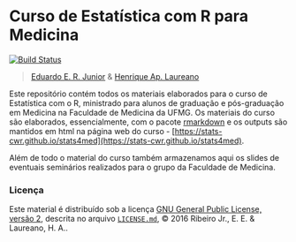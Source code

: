 # Curso de Estatística com R para Medicina #

[![Build Status](https://travis-ci.org/stats-cwr/stats4med.svg)](https://travis-ci.org/stats-cwr/stats4med)

> [Eduardo E. R. Junior] & [Henrique Ap. Laureano]

Este repositório contém todos os materiais elaborados para o curso de
Estatística com o R, ministrado para alunos de graduação e pós-graduação
em Medicina na Faculdade de Medicina da UFMG. Os materiais do curso são
elaborados, essencialmente, com o pacote [rmarkdown] e os outputs são
mantidos em html na página web do curso -
[https://stats-cwr.github.io/stats4med](https://stats-cwr.github.io/stats4med).

Além de todo o material do curso também armazenamos aqui os slides de
eventuais seminários realizados para o grupo da Faculdade de Medicina.

### Licença ###

Este material é distribuído sob a licença
[GNU General Public License, versão 2], descrita no arquivo
[`LICENSE.md`], © 2016 Ribeiro Jr., E. E. \& Laureano, H. A..

<!--------------------------------------------- -->
[Eduardo E. R. Junior]: https://jreduardo.github.io/
[Henrique Ap. Laureano]: http://lattes.cnpq.br/2224901552085090
[rmarkdown]: http://rmarkdown.rstudio.com/
[GNU General Public License, versão 2]: http://www.gnu.org/licenses/old-licenses/gpl-2.0.html
[`LICENSE.md`]: https://github.com/stats-cwr/stats4med/blob/master/LICENSE.md
